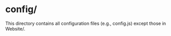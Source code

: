 # config/

This directory contains all configuration files (e.g., config.js) except those in Website/.
